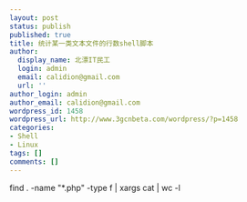 ```yaml
---
layout: post
status: publish
published: true
title: 统计某一类文本文件的行数shell脚本
author:
  display_name: 北漂IT民工
  login: admin
  email: calidion@gmail.com
  url: ''
author_login: admin
author_email: calidion@gmail.com
wordpress_id: 1458
wordpress_url: http://www.3gcnbeta.com/wordpress/?p=1458
categories:
- Shell
- Linux
tags: []
comments: []
---
```

<p>find . -name "*.php" -type f | xargs cat | wc -l</p>
